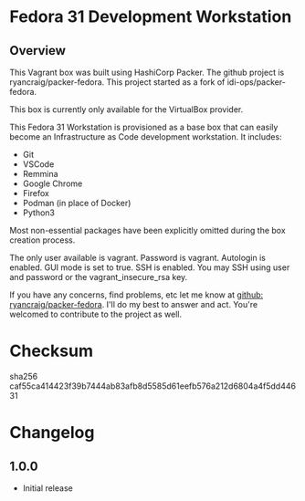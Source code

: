 # Fedora 31 Development Workstation
## Overview

This Vagrant box was built using HashiCorp Packer. The github project is ryancraig/packer-fedora. This project started as a fork of idi-ops/packer-fedora.

This box is currently only available for the VirtualBox provider.

This Fedora 31 Workstation is provisioned as a base box that can easily become an Infrastructure as Code development workstation. It includes:

* Git
* VSCode
* Remmina
* Google Chrome
* Firefox
* Podman (in place of Docker)
* Python3

Most non-essential packages have been explicitly omitted during the box creation process.

The only user available is vagrant. Password is vagrant. Autologin is enabled. GUI mode is set to true. SSH is enabled. You may SSH using user and password or the vagrant_insecure_rsa key.

If you have any concerns, find problems, etc let me know at [github: ryancraig/packer-fedora](https://github.com/ryancraig/packer-fedora). I'll do my best to answer and act. You're welcomed to contribute to the project as well.

# Checksum
sha256 caf55ca414423f39b7444ab83afb8d5585d61eefb576a212d6804a4f5dd44631

# Changelog
## 1.0.0
* Initial release